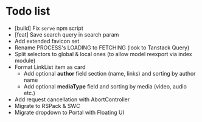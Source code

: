 # Todo list

- [build] Fix `serve` npm script
- [feat] Save search query in search param
- Add extended favicon set
- Rename PROCESS's LOADING to FETCHING (look to Tanstack Query)
- Split selectors to global & local ones (to allow model reexport via index module)
- Format LinkList item as card
  - Add optional **author** field section (name, links) and sorting by author name
  - Add optional **mediaType** field and sorting by media (video, audio etc.)
- Add request cancellation with AbortController
- Migrate to RSPack & SWC
- Migrate dropdown to Portal with Floating UI
